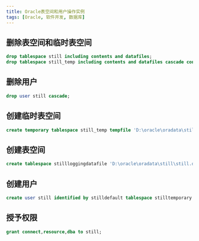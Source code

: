 ```yaml
---
title: Oracle表空间和用户操作实例
tags: [Oracle, 软件开发, 数据库]
---
```


## 删除表空间和临时表空间

```sql
drop tablespace still including contents and datafiles;
drop tablespace still_temp including contents and datafiles cascade constraints;
```

## 删除用户

```sql
drop user still cascade;
```

## 创建临时表空间

```sql
create temporary tablespace still_temp tempfile 'D:\oracle\oradata\still\still_temp.dbf'size 50m autoextend on next 50m maxsize 20480m;
```

## 创建表空间

```sql
create tablespace stillloggingdatafile 'D:\oracle\oradata\still\still.dbf'size 50m autoextend on next 50m maxsize 20480mextent management local;
```

## 创建用户

```sql
create user still identified by stilldefault tablespace stilltemporary tablespace still_temp;
```

## 授予权限

```sql
grant connect,resource,dba to still;
```
